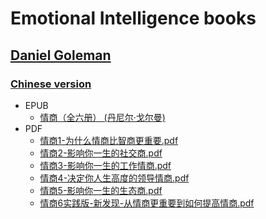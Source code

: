 # Emotional Intelligence books

## [Daniel Goleman](./Daniel%20Goleman/)

### [Chinese version](./Daniel%20Goleman/Chinese/)

* EPUB
    * [情商（全六册） (丹尼尔·戈尔曼)](./Daniel%20Goleman/Chinese/情商（全六册）%20(丹尼尔·戈尔曼)%20(Z-Library).epub)
* PDF
    * [情商1-为什么情商比智商更重要.pdf](./Daniel%20Goleman/Chinese/情商1-为什么情商比智商更重要.pdf)
    * [情商2-影响你一生的社交商.pdf](./Daniel%20Goleman/Chinese/情商2-影响你一生的社交商.pdf)
    * [情商3-影响你一生的工作情商.pdf](./Daniel%20Goleman/Chinese/情商3-影响你一生的工作情商.pdf)
    * [情商4-决定你人生高度的领导情商.pdf](./Daniel%20Goleman/Chinese/情商4-决定你人生高度的领导情商.pdf)
    * [情商5-影响你一生的生态商.pdf](./Daniel%20Goleman/Chinese/情商5-影响你一生的生态商.pdf)
    * [情商6实践版-新发现-从情商更重要到如何提高情商.pdf](./Daniel%20Goleman/Chinese/情商6实践版-新发现-从情商更重要到如何提高情商.pdf)